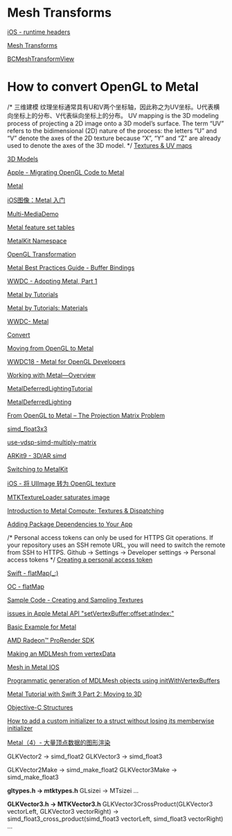 # Mesh Transforms
[iOS - runtime headers](https://github.com/nst/iOS-Runtime-Headers)

[Mesh Transforms](https://ciechanow.ski/mesh-transforms/)

[BCMeshTransformView](https://github.com/Ciechan/BCMeshTransformView)

#  How to convert OpenGL to Metal

/*
三维建模 纹理坐标通常具有U和V两个坐标轴，因此称之为UV坐标。U代表横向坐标上的分布、V代表纵向坐标上的分布。
UV mapping is the 3D modeling process of projecting a 2D image onto a 3D model’s surface. The term “UV” refers to the bidimensional (2D) nature of the process: the letters “U” and “V” denote the axes of the 2D texture because “X”, “Y” and “Z” are already used to denote the axes of the 3D model.
*/
[Textures & UV maps](https://www.raywenderlich.com/books/metal-by-tutorials/v2.0/chapters/6-textures#toc-chapter-009-anchor-001)

[3D Models](https://www.raywenderlich.com/books/metal-by-tutorials/v2.0/chapters/2-3d-models)

[Apple - Migrating OpenGL Code to Metal](https://developer.apple.com/documentation/metal/metal_sample_code_library/migrating_opengl_code_to_metal?language=objc)

[Metal](https://developer.apple.com/metal/)

[iOS图像：Metal 入门](https://www.jianshu.com/p/2e2439e15952)

[Multi-MediaDemo](https://github.com/xiejiapei-creator/Multi-MediaDemo)

[Metal feature set tables](https://developer.apple.com/metal/Metal-Feature-Set-Tables.pdf)

[MetalKit Namespace](https://docs.microsoft.com/zh-cn/dotnet/api/metalkit?view=xamarin-ios-sdk-12)

[OpenGL Transformation](http://www.songho.ca/opengl/gl_transform.html)

[Metal Best Practices Guide - Buffer Bindings](https://developer.apple.com/library/archive/documentation/3DDrawing/Conceptual/MTLBestPracticesGuide/BufferBindings.html)

[WWDC - Adopting Metal, Part 1](https://docs.huihoo.com/apple/wwdc/2016/602_adopting_metal_part_1.pdf)

[Metal by Tutorials](https://www.raywenderlich.com/books/metal-by-tutorials/v3.0/chapters/4-the-vertex-function)

[Metal by Tutorials: Materials](https://github.com/raywenderlich/met-materials/tree/editions/2.0)

[WWDC- Metal](https://developer.apple.com/videos/wwdc2014/?q=metal)

[Convert](https://stackoverflow.com/questions/70817609/how-do-i-convert-an-opengl-glkview-to-a-mtlkit-metal-based-view)

[Moving from OpenGL to Metal](https://www.raywenderlich.com/9211-moving-from-opengl-to-metal)

[WWDC18 - Metal for OpenGL Developers](https://developer.apple.com/videos/play/wwdc2018/604/)

[Working with Metal—Overview](https://devstreaming-cdn.apple.com/videos/wwdc/2014/603xx33n8igr5n1/603/603_working_with_metal_overview.pdf?dl=1)

[MetalDeferredLightingTutorial](https://github.com/sevanspowell/MetalDeferredLightingTutorial)

[MetalDeferredLighting](https://github.com/Necktwi/MetalDeferredLighting)

[From OpenGL to Metal – The Projection Matrix Problem](https://metashapes.com/blog/opengl-metal-projection-matrix-problem/)

[simd_float3x3](https://developer.apple.com/documentation/accelerate/simd_float3x3?language=objc)

[use-vdsp-simd-multiply-matrix](http://seanchense.github.io/2019/05/26/use-vdsp-simd-multiply-matrix/)

[ARKit9 - 3D/AR simd](https://juejin.cn/post/6844903623202177031)

[Switching to MetalKit](https://www.raywenderlich.com/976-ios-metal-tutorial-with-swift-part-5-switching-to-metalkit)

[iOS - 将 UIImage 转为 OpenGL texture](https://www.jianshu.com/p/091228374f44)

[MTKTextureLoader saturates image](https://stackoverflow.com/questions/49564889/mtktextureloader-saturates-image)

[Introduction to Metal Compute: Textures & Dispatching](https://eugenebokhan.io/introduction-to-metal-compute-part-four)

[Adding Package Dependencies to Your App](https://developer.apple.com/documentation/xcode/adding-package-dependencies-to-your-app)

/*
    Personal access tokens can only be used for HTTPS Git operations. If your repository uses an SSH remote URL, you will need to switch the remote from SSH to HTTPS.
    Github -> Settings -> Developer settings -> Personal access tokens
*/
[Creating a personal access token](https://docs.github.com/cn/authentication/keeping-your-account-and-data-secure/creating-a-personal-access-token)

[Swift - flatMap(_:)](https://developer.apple.com/documentation/swift/sequence/flatmap(_:)-jo2y)

[OC - flatMap](https://betterprogramming.pub/higher-order-functions-in-objective-c-850f6c90de30)

[Sample Code - Creating and Sampling Textures](https://developer.apple.com/documentation/metal/textures/creating_and_sampling_textures?language=objc)

[issues in Apple Metal API "setVertexBuffer:offset:atIndex:"](https://stackoverflow.com/questions/58767565/issues-in-apple-metal-api-setvertexbufferoffsetatindex)

[Basic Example for Metal](https://radeon-pro.github.io/RadeonProRenderDocs/en/rr/example_metal.html)

[AMD Radeon™️ ProRender SDK](https://github.com/GPUOpen-LibrariesAndSDKs/RadeonProRenderSDK)

[Making an MDLMesh from vertexData](https://forums.raywenderlich.com/t/making-an-mdlmesh-from-vertexdata/145678)

[Mesh in Metal IOS](https://stackoverflow.com/questions/54663137/mesh-in-metal-ios)

[Programmatic generation of MDLMesh objects using initWithVertexBuffers](https://stackoverflow.com/questions/46804603/programmatic-generation-of-mdlmesh-objects-using-initwithvertexbuffers)

[Metal Tutorial with Swift 3 Part 2: Moving to 3D](https://www.raywenderlich.com/728-metal-tutorial-with-swift-3-part-2-moving-to-3d)

[Objective-C Structures](https://www.tutorialspoint.com/objective_c/objective_c_structures.htm)

[How to add a custom initializer to a struct without losing its memberwise initializer](https://www.hackingwithswift.com/example-code/language/how-to-add-a-custom-initializer-to-a-struct-without-losing-its-memberwise-initializer)

[Metal（4）- 大量顶点数据的图形渲染](https://www.jianshu.com/p/84515768e839)

GLKVector2 -> simd_float2
GLKVector3 -> simd_float3

GLKVector2Make -> simd_make_float2
GLKVector3Make -> simd_make_float3

 **gltypes.h -> mtktypes.h**
GLsizei -> MTsizei
...

 **GLKVector3.h -> MTKVector3.h**
GLKVector3CrossProduct(GLKVector3 vectorLeft, GLKVector3 vectorRight) -> simd_float3_cross_product(simd_float3 vectorLeft, simd_float3 vectorRight)
...
